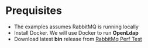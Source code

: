 

# Prequisites


- The examples assumes RabbitMQ is running locally
- Install Docker. We will use Docker to run **OpenLdap** 
- Download latest **bin** release from [RabbitMq Perf Test](https://github.com/rabbitmq/rabbitmq-perf-test)
